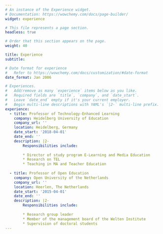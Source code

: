 ```yaml
---
# An instance of the Experience widget.
# Documentation: https://wowchemy.com/docs/page-builder/
widget: experience

# This file represents a page section.
headless: true

# Order that this section appears on the page.
weight: 40

title: Experience
subtitle:

# Date format for experience
#   Refer to https://wowchemy.com/docs/customization/#date-format
date_format: Jan 2006

# Experiences.
#   Add/remove as many `experience` items below as you like.
#   Required fields are `title`, `company`, and `date_start`.
#   Leave `date_end` empty if it's your current employer.
#   Begin multi-line descriptions with YAML's `|2-` multi-line prefix.
experience:
  - title: Professor of Technology-Enhanced Learning
    company: Heidelberg University of Education
    company_url: ''
    location: Heidelberg, Germany
    date_start: '2018-04-01'
    date_end: ''
    description: |2-
        Responsibilities include:
        
        * Director of study program E-Learning and Media Education
        * Research on TEL
        * Teaching in MA and Teacher Education
        
  - title: Professor of Open Education
    company: Open University of the Netherlands
    company_url: ''
    location: Heerlen, The Netherlands
    date_start: '2015-04-01'
    date_end: ''
    description: |2-
        Responsibilities include:
        
        * Research group leader
        * Member of the management board of the Welten Institute
        * Supervision of doctoral students
---
```

